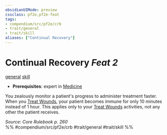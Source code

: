 ```yaml
---
obsidianUIMode: preview
cssclass: pf2e,pf2e-feat
tags:
- compendium/src/pf2e/crb
- trait/general
- trait/skill
aliases: ["Continual Recovery"]
---
```

# Continual Recovery  *Feat 2*  
[general](/rules/traits/general.md)  [skill](/rules/traits/skill.md)  

- **Prerequisites**: expert in [Medicine](/compendium/skills.md#Medicine)

You zealously monitor a patient's progress to administer treatment faster. When you [Treat Wounds](/rules/actions/treat-wounds.md), your patient becomes immune for only 10 minutes instead of 1 hour. This applies only to your [Treat Wounds](/rules/actions/treat-wounds.md) activities, not any other the patient receives.

*Source: Core Rulebook p. 260*  
%% #compendium/src/pf2e/crb #trait/general #trait/skill %%